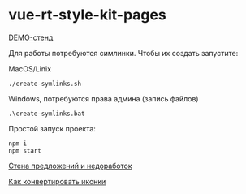 # vue-rt-style-kit-pages

[DEMO-стенд](https://vue-rt-style.github.io/vue-rt-style-kit-pages/docs/)

Для работы потребуются симлинки. Чтобы их создать запустите:

MacOS/Linix
````
./create-symlinks.sh
````
Windows, потребуются права админа (запись файлов)
````
.\create-symlinks.bat
````

Простой запуск проекта:

````
npm i
npm start
````


[Стена предложений и недоработок](https://github.com/vue-rt-style/vue-rt-style-kit-pages/issues)

[Как конвертировать иконки](https://github.com/vue-rt-style/vue-rt-style-kit-icons/blob/master/src/components/Icon/generator/ReadMe.md)
